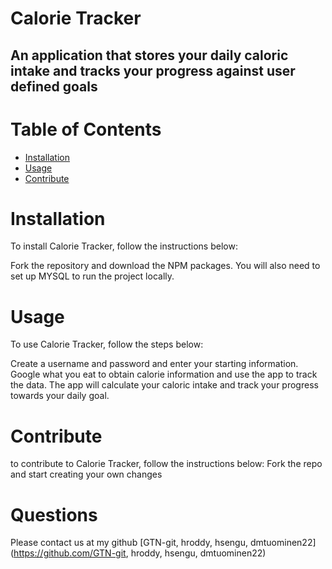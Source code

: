 # Calorie Tracker
## An application that stores your daily caloric intake and tracks your progress against user defined goals

# Table of Contents
* [Installation](#installation)
* [Usage](#usage)
* [Contribute](#contribute)

# Installation
To install Calorie Tracker, follow the instructions below:

Fork the repository and download the NPM packages. You will also need to set up MYSQL to run the project locally.

# Usage
To use Calorie Tracker, follow the steps below:

Create a username and password and enter your starting information. Google what you eat to obtain calorie information and use the app to track the data. The app will calculate your caloric intake and track your progress towards your daily goal.

# Contribute
to contribute to Calorie Tracker, follow the instructions below:
Fork the repo and start creating your own changes

# Questions
Please contact us at my github [GTN-git, hroddy, hsengu, dmtuominen22](https://github.com/GTN-git, hroddy, hsengu, dmtuominen22)


